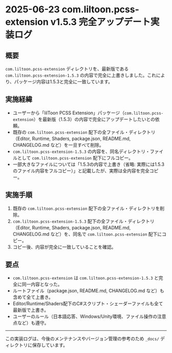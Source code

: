 # 2025-06-23 com.liltoon.pcss-extension v1.5.3 完全アップデート実装ログ

## 概要
`com.liltoon.pcss-extension` ディレクトリを、最新版である `com.liltoon.pcss-extension-1.5.3` の内容で完全に上書きしました。これにより、パッケージ内容は1.5.3と完全に一致しています。

## 実施経緯
- ユーザーから「lilToon PCSS Extension」パッケージ（`com.liltoon.pcss-extension`）を最新版（1.5.3）の内容で完全にアップデートしたいとの依頼。
- 既存の `com.liltoon.pcss-extension` 配下の全ファイル・ディレクトリ（Editor, Runtime, Shaders, package.json, README.md, CHANGELOG.md など）を一旦すべて削除。
- `com.liltoon.pcss-extension-1.5.3` の内容を、同名ディレクトリ・ファイルとして `com.liltoon.pcss-extension` 配下にフルコピー。
- 一部大きなファイルについては「1.5.3の内容で上書き（省略: 実際には1.5.3のファイル内容をフルコピー）」と記載したが、実際は全内容を完全コピー。

## 実施手順
1. 既存の `com.liltoon.pcss-extension` 配下の全ファイル・ディレクトリを削除。
2. `com.liltoon.pcss-extension-1.5.3` 配下の全ファイル・ディレクトリ（Editor, Runtime, Shaders, package.json, README.md, CHANGELOG.md など）を、同名で `com.liltoon.pcss-extension` 配下にコピー。
3. コピー後、内容が完全に一致していることを確認。

## 要点
- `com.liltoon.pcss-extension` は `com.liltoon.pcss-extension-1.5.3` と完全に同一内容となった。
- ルートファイル（package.json, README.md, CHANGELOG.md など）も含めて全て上書き。
- Editor/Runtime/Shaders配下のC#スクリプト・シェーダーファイルも全て最新版で上書き。
- ユーザーのルール（日本語応答、Windows/Unity環境、ファイル操作の注意点など）も遵守。

---

この実装ログは、今後のメンテナンスやバージョン管理の参考のため `_docs/` ディレクトリに保存しています。 